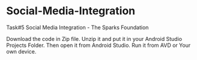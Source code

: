 # Social-Media-Integration
Task#5 Social Media Integration - The Sparks Foundation 

Download the code in Zip file. Unzip it and put it in your Android Studio Projects Folder. Then open it from Android Studio. Run it from AVD or Your own device.
